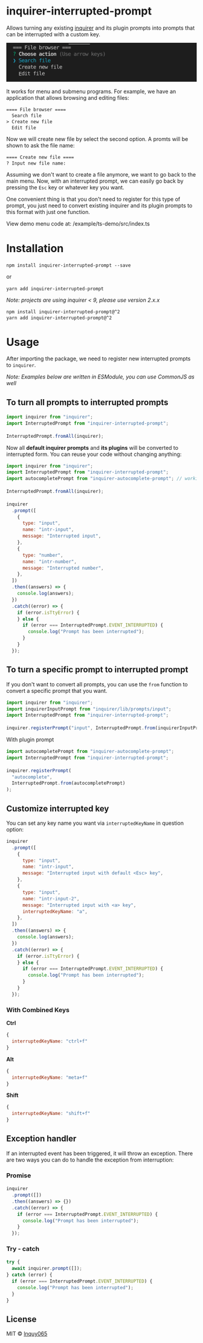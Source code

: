 # inquirer-interrupted-prompt

Allows turning any existing [inquirer](https://github.com/SBoudrias/Inquirer.js) and its plugin prompts into prompts that can be interrupted with a custom key.

![Menu demo](https://raw.githubusercontent.com/lnquy065/inquirer-interrupted-prompt/master/readme/demo-menu.gif)

It works for menu and submenu programs. For example, we have an application that allows browsing and editing files:

```
==== File browser ====
  Search file
> Create new file
  Edit file
```

Now we will create new file by select the second option. A promts will be shown to ask the file name:

```
==== Create new file ====
? Input new file name:
```

Assuming we don't want to create a file anymore, we want to go back to the main menu. Now, with an interrupted prompt, we can easily go back by pressing the `Esc` key or whatever key you want.

One convenient thing is that you don't need to register for this type of prompt, you just need to convert existing inquirer and its plugin prompts to this format with just one function.

View demo menu code at: /example/ts-demo/src/index.ts

# Installation

`npm install inquirer-interrupted-prompt --save`

or

`yarn add inquirer-interrupted-prompt`

_Note: projects are using inquirer < 9, please use version 2.x.x_

```
npm install inquirer-interrupted-prompt@^2
yarn add inquirer-interrupted-prompt@^2
```

# Usage

After importing the package, we need to register new interrupted prompts to `inquirer`.

_Note: Examples below are written in ESModule, you can use CommonJS as well_

## To turn all prompts to interrupted prompts

```javascript
import inquirer from "inquirer";
import InterruptedPrompt from "inquirer-interrupted-prompt";

InterruptedPrompt.fromAll(inquirer);
```

Now all **default inquirer prompts** and **its plugins** will be converted to interrupted form. You can reuse your code without changing anything:

```javascript
import inquirer from "inquirer";
import InterruptedPrompt from "inquirer-interrupted-prompt";
import autocompletePrompt from "inquirer-autocomplete-prompt"; // working with plugin as well

InterruptedPrompt.fromAll(inquirer);

inquirer
  .prompt([
    {
      type: "input",
      name: "intr-input",
      message: "Interrupted input",
    },
    {
      type: "number",
      name: "intr-number",
      message: "Interrupted number",
    },
  ])
  .then((answers) => {
    console.log(answers);
  })
  .catch((error) => {
    if (error.isTtyError) {
    } else {
      if (error === InterruptedPrompt.EVENT_INTERRUPTED) {
        console.log("Prompt has been interrupted");
      }
    }
  });
```

## To turn a specific prompt to interrupted prompt

If you don't want to convert all prompts, you can use the `from` function to convert a specific prompt that you want.

```javascript
import inquirer from "inquirer";
import inquirerInputPrompt from "inquirer/lib/prompts/input";
import InterruptedPrompt from "inquirer-interrupted-prompt";

inquirer.registerPrompt("input", InterruptedPrompt.from(inquirerInputPrompt));
```

With plugin prompt

```javascript
import autocompletePrompt from "inquirer-autocomplete-prompt";
import InterruptedPrompt from "inquirer-interrupted-prompt";

inquirer.registerPrompt(
  "autocomplete",
  InterruptedPrompt.from(autocompletePrompt)
);
```

## Customize interrupted key

You can set any key name you want via `interruptedKeyName` in question option:

```javascript
inquirer
  .prompt([
    {
      type: "input",
      name: "intr-input",
      message: "Interrupted input with default <Esc> key",
    },
    {
      type: "input",
      name: "intr-input-2",
      message: "Interrupted input with <a> key",
      interruptedKeyName: "a",
    },
  ])
  .then((answers) => {
    console.log(answers);
  })
  .catch((error) => {
    if (error.isTtyError) {
    } else {
      if (error === InterruptedPrompt.EVENT_INTERRUPTED) {
        console.log("Prompt has been interrupted");
      }
    }
  });
```

### With Combined Keys

**Ctrl**
```javascript
{
  interruptedKeyName: "ctrl+f"
}
```

**Alt**
```javascript
{
  interruptedKeyName: "meta+f"
}
```

**Shift**
```javascript
{
  interruptedKeyName: "shift+f"
}
```


## Exception handler

If an interrupted event has been triggered, it will throw an exception. There are two ways you can do to handle the exception from interruption:

### Promise

```javascript
inquirer
  .prompt([])
  .then((answers) => {})
  .catch((error) => {
    if (error === InterruptedPrompt.EVENT_INTERRUPTED) {
      console.log("Prompt has been interrupted");
    }
  });
```

### Try - catch

```javascript
try {
  await inquirer.prompt([]);
} catch (error) {
  if (error === InterruptedPrompt.EVENT_INTERRUPTED) {
    console.log("Prompt has been interrupted");
  }
}
```

## License

MIT © [lnquy065](https://github.com/lnquy065)
